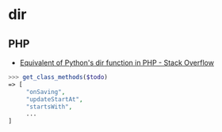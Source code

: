 # dir

## PHP

- [Equivalent of Python's dir function in PHP - Stack Overflow](https://stackoverflow.com/questions/29709831/equivalent-of-pythons-dir-function-in-php)

~~~php
>>> get_class_methods($todo)
=> [
     "onSaving",
     "updateStartAt",
     "startsWith",
     ...
]
~~~
